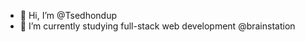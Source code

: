 - 👋 Hi, I’m @Tsedhondup
- 🌱 I’m currently studying full-stack web development @brainstation

<!---
Tsedhondup/Tsedhondup is a ✨ special ✨ repository because its `README.md` (this file) appears on your GitHub profile.
You can click the Preview link to take a look at your changes.
--->
